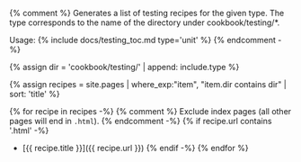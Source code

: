 {% comment %}
  Generates a list of testing recipes for the given type. The type corresponds
  to the name of the directory under cookbook/testing/*.

  Usage: {% include docs/testing_toc.md type='unit' %}
{% endcomment -%}

{% assign dir = 'cookbook/testing/' | append: include.type %}

{% assign recipes = site.pages | where_exp:"item", "item.dir contains dir" | sort: 'title' %}

{% for recipe in recipes -%}
{% comment %}
  Exclude index pages (all other pages will end in `.html`).
{% endcomment -%}
{% if recipe.url contains '.html' -%}
- [{{ recipe.title }}]({{ recipe.url }})
{% endif -%}
{% endfor %}